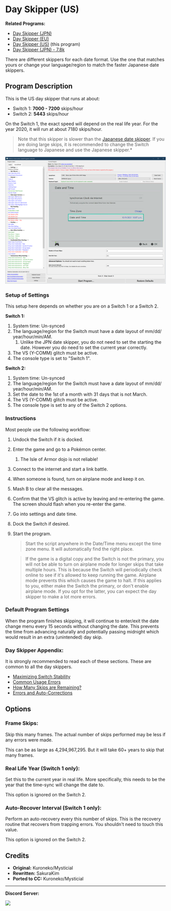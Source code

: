 # Day Skipper (US)

**Related Programs:**
- [Day Skipper (JPN)](https://github.com/PokemonAutomation/ComputerControl/blob/master/Wiki/Programs/PokemonSwSh/DaySkipperJPN.md)
- [Day Skipper (EU)](https://github.com/PokemonAutomation/ComputerControl/blob/master/Wiki/Programs/PokemonSwSh/DaySkipperEU.md)
- [Day Skipper (US)](https://github.com/PokemonAutomation/ComputerControl/blob/master/Wiki/Programs/PokemonSwSh/DaySkipperUS.md) (this program)
- [Day Skipper (JPN) - 7.8k](https://github.com/PokemonAutomation/ComputerControl/blob/master/Wiki/Programs/PokemonSwSh/DaySkipperJPN-7.8k.md)

There are different skippers for each date format. Use the one that matches yours or change your language/region to match the faster Japanese date skippers.


## Program Description

This is the US day skipper that runs at about:
- Switch 1: **7000 - 7200** skips/hour
- Switch 2: **5443** skips/hour

On the Switch 1, the exact speed will depend on the real life year. For the year 2020, it will run at about 7180 skips/hour.

> Note that this skipper is slower than the [Japanese date skipper](DaySkipperJPN.md). If you are doing large skips, it is recommended to change the Switch language to Japanese and use the Japanese skipper.*

<img src="images/DaySkipperUS-0.png">

### Setup of Settings

This setup here depends on whether you are on a Switch 1 or a Switch 2.

**Switch 1:**

1. System time: Un-synced
2. The language/region for the Switch must have a date layout of mm/dd/ year/hour/min/AM.
   1. Unlike the JPN date skipper, you do not need to set the starting the date. However you do need to set the current year correctly.
3. The VS (Y-COMM) glitch must be active.
4. The console type is set to "Switch 1".

**Switch 2:**

1. System time: Un-synced
2. The language/region for the Switch must have a date layout of mm/dd/ year/hour/min/AM.
3. Set the date to the 1st of a month with 31 days that is not March.
4. The VS (Y-COMM) glitch must be active.
5. The console type is set to any of the Switch 2 options.

### Instructions

Most people use the following workflow:

1. Undock the Switch if it is docked.
2. Enter the game and go to a Pokémon center.
   1. The Isle of Armor dojo is not reliable!
3. Connect to the internet and start a link battle.
4. When someone is found, turn on airplane mode and keep it on.
5. Mash B to clear all the messages.
6. Confirm that the VS glitch is active by leaving and re-entering the game. The screen should flash when you re-enter the game.
7. Go into settings and date time.
8. Dock the Switch if desired.
9. Start the program.
   > Start the script anywhere in the Date/Time menu except the time zone menu. It will automatically find the right place.

   > If the game is a digital copy and the Switch is not the primary, you will not be able to turn on airplane mode for longer skips that take multiple hours. This is because the Switch will periodically check online to see if it's allowed to keep running the game. Airplane mode prevents this which causes the game to halt.
   > If this applies to you, either make the Switch the primary, or don't enable airplane mode. If you opt for the latter, you can expect the day skipper to make a lot more errors.

### Default Program Settings

When the program finishes skipping, it will continue to enter/exit the date change menu every 15 seconds without changing the date. This prevents the time from advancing naturally and potentially passing midnight which would result in an extra (unintended) day skip.

### Day Skipper Appendix:

It is strongly recommended to read each of these sections. These are common to all the day skippers.
- [Maximizing Switch Stability](https://github.com/PokemonAutomation/Microcontroller/blob/master/Wiki/Programs/NintendoSwitch/SwitchStability.md)
- [Common Usage Errors](https://github.com/PokemonAutomation/Microcontroller/blob/master/Wiki/Programs/PokemonSwSh/DaySkippers.md#common-usage-errors#common-usage-errors)
- [How Many Skips are Remaining?](https://github.com/PokemonAutomation/Microcontroller/blob/master/Wiki/Programs/PokemonSwSh/DaySkippers.md#common-usage-errors#how-many-skips-are-remaining)
- [Errors and Auto-Corrections](https://github.com/PokemonAutomation/Microcontroller/blob/master/Wiki/Programs/PokemonSwSh/DaySkippers.md#common-usage-errors#errors-and-auto-corrections)


## Options

### Frame Skips:

Skip this many frames. The actual number of skips performed may be less if any errors were made.

This can be as large as 4,294,967,295. But it will take 60+ years to skip that many frames.

### Real Life Year (Switch 1 only):

Set this to the current year in real life. 
More specifically, this needs to be the year that the time-sync will change the date to.

This option is ignored on the Switch 2.

### Auto-Recover Interval (Switch 1 only):

Perform an auto-recovery every this number of skips. This is the recovery routine that recovers from trapping errors. You shouldn't need to touch this value.

This option is ignored on the Switch 2.


## Credits

- **Original:** Kuroneko/Mysticial
- **Rewritten:** SakuraKim
- **Ported to CC:** Kuroneko/Mysticial



<hr>

**Discord Server:** 

[<img src="https://canary.discordapp.com/api/guilds/695809740428673034/widget.png?style=banner2">](https://discord.gg/cQ4gWxN)


